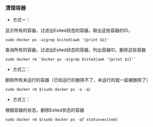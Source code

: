 ### 清理容器

- 方式一：

显示所有的容器，过滤出Exited状态的容器，取出这些容器的ID，

    sudo docker ps -a|grep Exited|awk '{print $1}'

查询所有的容器，过滤出Exited状态的容器，列出容器ID，删除这些容器

    sudo docker rm `docker ps -a|grep Exited|awk '{print $1}'`

- 方式二： 

删除所有未运行的容器（已经运行的删除不了，未运行的就一起被删除了）

    sudo docker rm $(sudo docker ps -a -q)

- 方式三：

根据容器的状态，删除Exited状态的容器
    
    sudo docker rm $(sudo docker ps -qf status=exited)